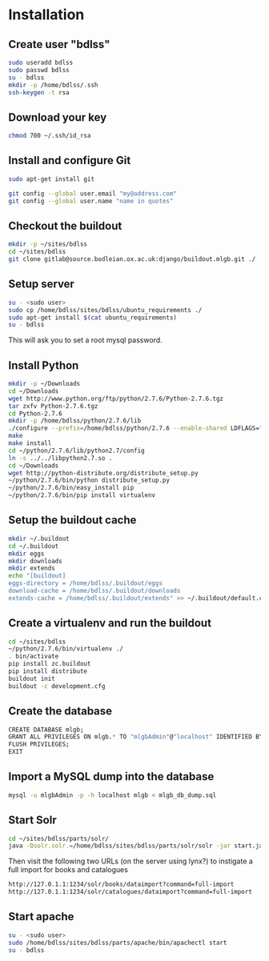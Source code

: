 Installation
============

Create user "bdlss"
-------------------
```bash
sudo useradd bdlss
sudo passwd bdlss
su - bdlss
mkdir -p /home/bdlss/.ssh
ssh-keygen -t rsa
```

Download your key
-----------------
```bash
chmod 700 ~/.ssh/id_rsa
```
Install and configure Git
-------------------------
```bash
sudo apt-get install git
```
```bash
git config --global user.email "my@address.com"
git config --global user.name "name in quotes"
```

Checkout the buildout
---------------------
```bash
mkdir -p ~/sites/bdlss
cd ~/sites/bdlss
git clone gitlab@source.bodleian.ox.ac.uk:django/buildout.mlgb.git ./
```

Setup server
------------

```bash
su - <sudo user>
sudo cp /home/bdlss/sites/bdlss/ubuntu_requirements ./
sudo apt-get install $(cat ubuntu_requirements)
su - bdlss
```
This will ask you to set a root mysql password.

Install Python
--------------
```bash
mkdir -p ~/Downloads
cd ~/Downloads
wget http://www.python.org/ftp/python/2.7.6/Python-2.7.6.tgz
tar zxfv Python-2.7.6.tgz
cd Python-2.7.6
mkdir -p /home/bdlss/python/2.7.6/lib
./configure --prefix=/home/bdlss/python/2.7.6 --enable-shared LDFLAGS="-Wl,-rpath /home/bdlss/python/2.7.6/lib"
make
make install
cd ~/python/2.7.6/lib/python2.7/config
ln -s ../../libpython2.7.so .
cd ~/Downloads
wget http://python-distribute.org/distribute_setup.py
~/python/2.7.6/bin/python distribute_setup.py
~/python/2.7.6/bin/easy_install pip
~/python/2.7.6/bin/pip install virtualenv
```

Setup the buildout cache
------------------------
```bash
mkdir ~/.buildout
cd ~/.buildout
mkdir eggs
mkdir downloads
mkdir extends
echo "[buildout]
eggs-directory = /home/bdlss/.buildout/eggs
download-cache = /home/bdlss/.buildout/downloads
extends-cache = /home/bdlss/.buildout/extends" >> ~/.buildout/default.cfg
```

Create a virtualenv and run the buildout
----------------------------------------
```bash
cd ~/sites/bdlss
~/python/2.7.6/bin/virtualenv ./
. bin/activate
pip install zc.buildout
pip install distribute
buildout init
buildout -c development.cfg
```

Create the database
-------------------
```bash
CREATE DATABASE mlgb;
GRANT ALL PRIVILEGES ON mlgb.* TO "mlgbAdmin"@"localhost" IDENTIFIED BY "<password here>";
FLUSH PRIVILEGES;
EXIT
```

Import a MySQL dump into the database
-------------------------------------
```bash
mysql -u mlgbAdmin -p -h localhost mlgb < mlgb_db_dump.sql 
```

Start Solr
----------
```bash
cd ~/sites/bdlss/parts/solr/
java -Dsolr.solr.=/home/bdlss/sites/bdlss/parts/solr/solr -jar start.jar
```
Then visit the following two URLs (on the server using lynx?) to instigate a full import for books and catalogues

```bash
http://127.0.1.1:1234/solr/books/dataimport?command=full-import
http://127.0.1.1:1234/solr/catalogues/dataimport?command=full-import
```

Start apache
------------

```bash
su - <sudo user>
sudo /home/bdlss/sites/bdlss/parts/apache/bin/apachectl start
su - bdlss
```
